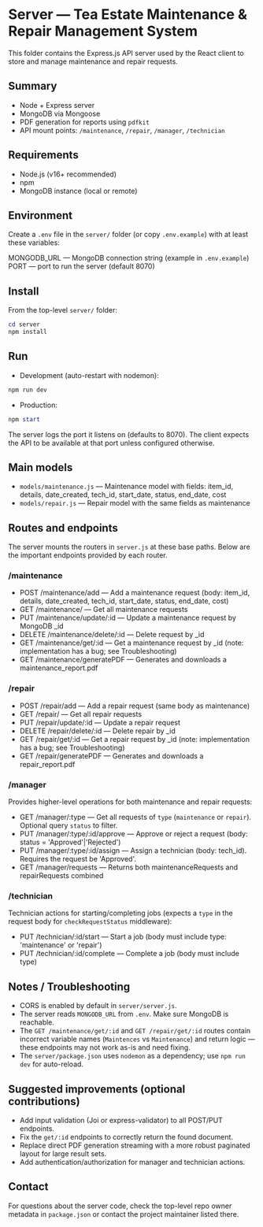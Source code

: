 # Server — Tea Estate Maintenance & Repair Management System

This folder contains the Express.js API server used by the React client to store and manage maintenance and repair requests.

## Summary
- Node + Express server
- MongoDB via Mongoose
- PDF generation for reports using `pdfkit`
- API mount points: `/maintenance`, `/repair`, `/manager`, `/technician`

## Requirements
- Node.js (v16+ recommended)
- npm
- MongoDB instance (local or remote)

## Environment
Create a `.env` file in the `server/` folder (or copy `.env.example`) with at least these variables:

MONGODB_URL — MongoDB connection string (example in `.env.example`)
PORT — port to run the server (default 8070)

## Install
From the top-level `server/` folder:

```powershell
cd server
npm install
```

## Run
- Development (auto-restart with nodemon):

```powershell
npm run dev
```

- Production:

```powershell
npm start
```

The server logs the port it listens on (defaults to 8070). The client expects the API to be available at that port unless configured otherwise.

## Main models
- `models/maintenance.js` — Maintenance model with fields: item_id, details, date_created, tech_id, start_date, status, end_date, cost
- `models/repair.js` — Repair model with the same fields as maintenance

## Routes and endpoints
The server mounts the routers in `server.js` at these base paths. Below are the important endpoints provided by each router.

### /maintenance
- POST /maintenance/add — Add a maintenance request (body: item_id, details, date_created, tech_id, start_date, status, end_date, cost)
- GET /maintenance/ — Get all maintenance requests
- PUT /maintenance/update/:id — Update a maintenance request by MongoDB _id
- DELETE /maintenance/delete/:id — Delete request by _id
- GET /maintenance/get/:id — Get a maintenance request by _id (note: implementation has a bug; see Troubleshooting)
- GET /maintenance/generatePDF — Generates and downloads a maintenance_report.pdf

### /repair
- POST /repair/add — Add a repair request (same body as maintenance)
- GET /repair/ — Get all repair requests
- PUT /repair/update/:id — Update a repair request
- DELETE /repair/delete/:id — Delete repair by _id
- GET /repair/get/:id — Get a repair request by _id (note: implementation has a bug; see Troubleshooting)
- GET /repair/generatePDF — Generates and downloads a repair_report.pdf

### /manager
Provides higher-level operations for both maintenance and repair requests:
- GET /manager/:type — Get all requests of `type` (`maintenance` or `repair`). Optional query `status` to filter.
- PUT /manager/:type/:id/approve — Approve or reject a request (body: status = 'Approved'|'Rejected')
- PUT /manager/:type/:id/assign — Assign a technician (body: tech_id). Requires the request be 'Approved'.
- GET /manager/requests — Returns both maintenanceRequests and repairRequests combined

### /technician
Technician actions for starting/completing jobs (expects a `type` in the request body for `checkRequestStatus` middleware):
- PUT /technician/:id/start — Start a job (body must include type: 'maintenance' or 'repair')
- PUT /technician/:id/complete — Complete a job (body must include type)

## Notes / Troubleshooting
- CORS is enabled by default in `server/server.js`.
- The server reads `MONGODB_URL` from `.env`. Make sure MongoDB is reachable.
- The `GET /maintenance/get/:id` and `GET /repair/get/:id` routes contain incorrect variable names (`Maintences` vs `Maintenance`) and return logic — these endpoints may not work as-is and need fixing.
- The `server/package.json` uses `nodemon` as a dependency; use `npm run dev` for auto-reload.

## Suggested improvements (optional contributions)
- Add input validation (Joi or express-validator) to all POST/PUT endpoints.
- Fix the `get/:id` endpoints to correctly return the found document.
- Replace direct PDF generation streaming with a more robust paginated layout for large result sets.
- Add authentication/authorization for manager and technician actions.

## Contact
For questions about the server code, check the top-level repo owner metadata in `package.json` or contact the project maintainer listed there.

